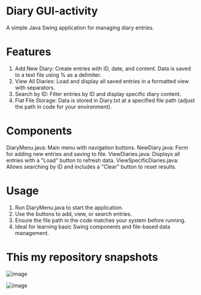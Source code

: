 # Diary GUI-activity

A simple Java Swing application for managing diary entries.

# Features
1. Add New Diary: Create entries with ID, date, and content. Data is saved to a text file using % as a delimiter.
2. View All Diaries: Load and display all saved entries in a formatted view with separators.
3. Search by ID: Filter entries by ID and display specific diary content.
4. Flat File Storage: Data is stored in Diary.txt at a specified file path (adjust the path in code for your environment).

# Components
DiaryMenu.java: Main menu with navigation buttons.
NewDiary.java: Form for adding new entries and saving to file.
ViewDiaries.java: Displays all entries with a "Load" button to refresh data.
ViewSpecificDiaries.java: Allows searching by ID and includes a "Clear" button to reset results.

# Usage
1. Run DiaryMenu.java to start the application.
2. Use the buttons to add, view, or search entries.
3. Ensure the file path in the code matches your system before running.
4. Ideal for learning basic Swing components and file-based data management.

# This my repository snapshots 

![image](https://github.com/user-attachments/assets/63f0ad4a-7a60-44cd-85a3-6b27198c1531)

![image](https://github.com/user-attachments/assets/91859fa4-6521-4b25-9f4a-18600af3da5c)
